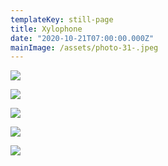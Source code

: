 ```yaml
---
templateKey: still-page
title: Xylophone
date: "2020-10-21T07:00:00.000Z"
mainImage: /assets/photo-31-.jpeg
---
```

<div class="lines-3"></div>

![](/assets/photo-33-.jpeg)

![](/assets/photo-15-.jpeg)

![](/assets/photo-31-.jpeg)



![](/assets/photo-30-.jpeg)

![](/assets/photo-23-.jpeg)



<div class="lines-1"></div>
